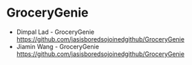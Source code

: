# GroceryGenie
- Dimpal Lad - GroceryGenie https://github.com/jasisboredsojoinedgithub/GroceryGenie
- Jiamin Wang - GroceryGenie https://github.com/jasisboredsojoinedgithub/GroceryGenie
